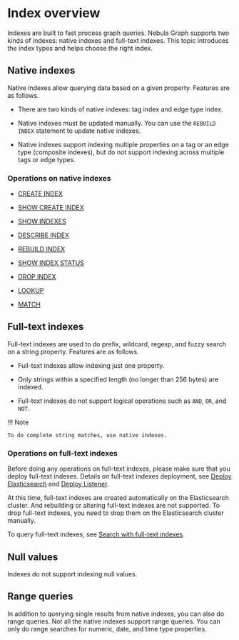 # Index overview

Indexes are built to fast process graph queries. Nebula Graph supports two kinds of indexes: native indexes and full-text indexes. This topic introduces the index types and helps choose the right index.

## Native indexes

Native indexes allow querying data based on a given property. Features are as follows.

- There are two kinds of native indexes: tag index and edge type index.

- Native indexes must be updated manually. You can use the `REBUILD INDEX` statement to update native indexes.

- Native indexes support indexing multiple properties on a tag or an edge type (composite indexes), but do not support indexing across multiple tags or edge types.

### Operations on native indexes

- [CREATE INDEX](1.create-native-index.md)

- [SHOW CREATE INDEX](2.1.show-create-index.md)

- [SHOW INDEXES](2.show-native-indexes.md)

- [DESCRIBE INDEX](3.describe-native-index.md)

- [REBUILD INDEX](4.rebuild-native-index.md)

- [SHOW INDEX STATUS](5.show-native-index-status.md)

- [DROP INDEX](6.drop-native-index.md)

- [LOOKUP](../7.general-query-statements/5.lookup.md)

- [MATCH](../7.general-query-statements/2.match.md)

## Full-text indexes

Full-text indexes are used to do prefix, wildcard, regexp, and fuzzy search on a string property. Features are as follows.

- Full-text indexes allow indexing just one property.

- Only strings within a specified length (no longer than 256 bytes) are indexed.

- Full-text indexes do not support logical operations such as `AND`, `OR`, and `NOT`.

!!! Note

    To do complete string matches, use native indexes.

### Operations on full-text indexes

Before doing any operations on full-text indexes, please make sure that you deploy full-text indexes. Details on full-text indexes deployment, see [Deploy Elasticsearch](../../4.deployment-and-installation/6.deploy-text-based-index/2.deploy-es.md) and [Deploy Listener](../../4.deployment-and-installation/6.deploy-text-based-index/3.deploy-listener.md).

At this time, full-text indexes are created automatically on the Elasticsearch cluster. And rebuilding or altering full-text indexes are not supported. To drop full-text indexes, you need to drop them on the Elasticsearch cluster manually.

To query full-text indexes, see [Search with full-text indexes](../15.full-text-index-statements/1.search-with-text-based-index.md).

## Null values

Indexes do not support indexing null values.

## Range queries

In addition to querying single results from native indexes, you can also do range queries. Not all the native indexes support range queries. You can only do range searches for numeric, date, and time type properties.
